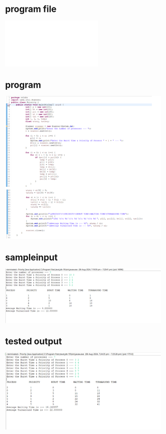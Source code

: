 # program file
![program file](Prority.java)
# program
![program](program.png)
# sampleinput
![sampleinput](sampleinput.png)
# tested output
![testedoutput](testedoutput.png)

